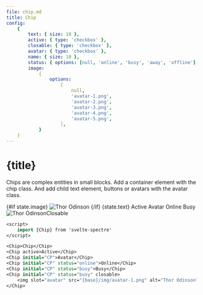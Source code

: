 ```yaml
---
file: chip.md
title: Chip
config:
    {
        text: { size: 10 },
        active: { type: 'checkbox' },
        closable: { type: 'checkbox' },
        avatar: { type: 'checkbox' },
        name: { size: 10 },
        status: { options: [null, 'online', 'busy', 'away', 'offline'] },
        image:
            {
                options:
                    [
                        null,
                        'avatar-1.png',
                        'avatar-2.png',
                        'avatar-3.png',
                        'avatar-4.png',
                        'avatar-5.png',
                    ],
            }
    }
---
```


<script>
    import { base } from '$app/paths';
    import {Chip, Hero} from '$lib'
    import Knobs from '../_knobs.svelte'

    let state = {
        text: 'Chip',
        active: false,
        closable: false,
        avatar: false,
        name: 'Albert Einstein',
        status: 'online',
        image: null,
        }

        $: console.log(state.name, $$slots.avatar)
</script>

<Hero size="xs">

# {title}

Chips are complex entities in small blocks. Add a container element with the
chip class. And add child text element, buttons or avatars with the avatar
class.

<p>
    <Chip active={state.active} closable={state.closable} avatar={state.avatar} name={state.name} status={state.status}>
        <svelte:fragment slot="avatar">
            {#if state.image}
                <img src="{base}/img/{state.image}" alt="Thor Odinson" />
            {/if}
        </svelte:fragment>
        {state.text}
    </Chip>
    <Chip active>Active</Chip>
    <Chip name="CP">Avatar</Chip>
    <Chip name="CP" status="online">Online</Chip>
    <Chip name="CP" status="busy">Busy</Chip>
    <Chip name="CP" status="busy" closable>
    	<img slot="avatar" src="{base}/img/avatar-1.png" alt="Thor Odinson" />Closable
    </Chip>
<p>

<p>
    <Knobs bind:state {config}/>
</p>

```sv
<script>
    import {Chip} from 'svelte-spectre'
</script>

<Chip>Chip</Chip>
<Chip active>Active</Chip>
<Chip initial="CP">Avatar</Chip>
<Chip initial="CP" status="online">Online</Chip>
<Chip initial="CP" status="busy">Busy</Chip>
<Chip initial="CP" status="busy" closable>
    <img slot="avatar" src="{base}/img/avatar-1.png" alt="Thor Odinson" />Closable
</Chip>
```

</Hero>
